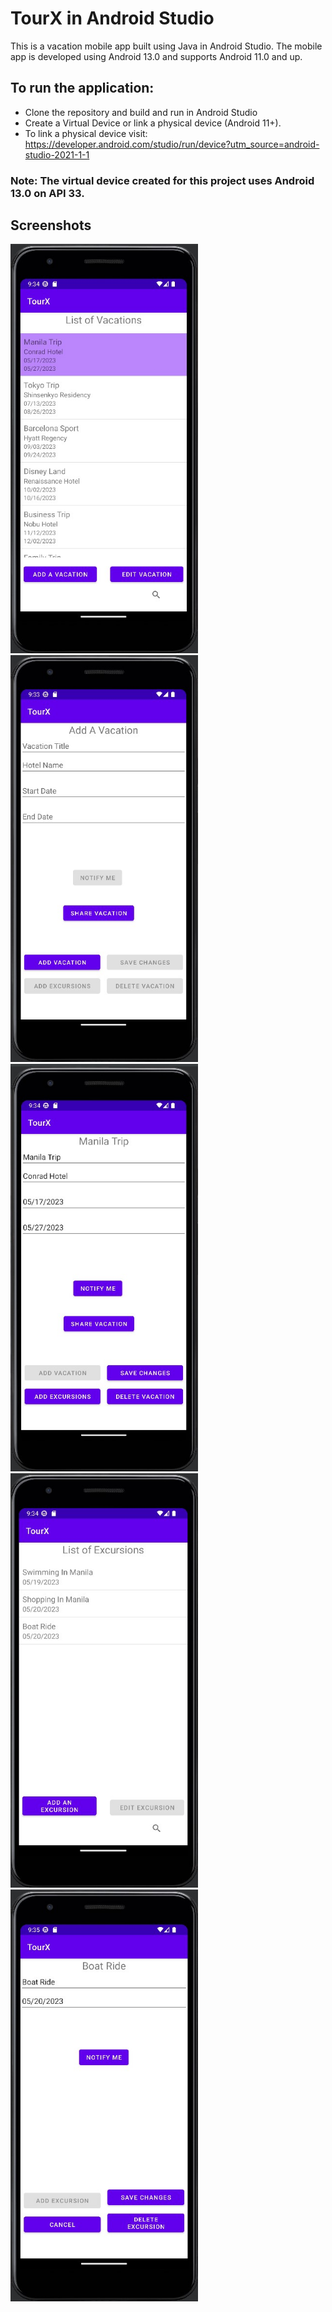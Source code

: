 # TourX in Android Studio
This is a vacation mobile app built using Java in Android Studio. The mobile app is developed using Android 13.0 and supports Android 11.0 and up.

## To run the application:
   - Clone the repository and build and run in Android Studio
   - Create a Virtual Device or link a physical device (Android 11+). 
   - To link a physical device visit: https://developer.android.com/studio/run/device?utm_source=android-studio-2021-1-1 
   ### Note: The virtual device created for this project uses Android 13.0 on API 33.

## Screenshots
<p float="left">

<img src="https://github.com/cin-ji/TourX/blob/master/screenshots/ListofV.jpeg?raw=true" width=300>
<img src="https://github.com/cin-ji/TourX/blob/master/screenshots/AddV.jpeg?raw=true" width=300>
<img src="https://github.com/cin-ji/TourX/blob/master/screenshots/EditV.jpeg?raw=true" width=300>
<img src="https://github.com/cin-ji/TourX/blob/master/screenshots/ListofE.jpeg?raw=true" width=300>
<img src="https://github.com/cin-ji/TourX/blob/master/screenshots/EditE.jpeg?raw=true" width=300>
</p>



